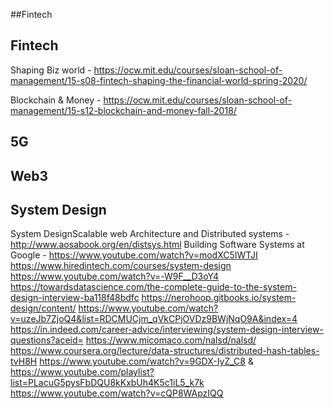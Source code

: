 ##Fintech
## Fintech
Shaping Biz world - https://ocw.mit.edu/courses/sloan-school-of-management/15-s08-fintech-shaping-the-financial-world-spring-2020/

Blockchain & Money - https://ocw.mit.edu/courses/sloan-school-of-management/15-s12-blockchain-and-money-fall-2018/

## 5G



## Web3


## System Design
System DesignScalable web Architecture and Distributed systems - http://www.aosabook.org/en/distsys.html
Building Software Systems at Google - https://www.youtube.com/watch?v=modXC5IWTJI
https://www.hiredintech.com/courses/system-design
https://www.youtube.com/watch?v=-W9F__D3oY4
https://towardsdatascience.com/the-complete-guide-to-the-system-design-interview-ba118f48bdfc
https://nerohoop.gitbooks.io/system-design/content/
https://www.youtube.com/watch?v=uzeJb7ZjoQ4&list=RDCMUCjm_qVkCPjOVDz9BWjNqO9A&index=4
https://in.indeed.com/career-advice/interviewing/system-design-interview-questions?aceid=
https://www.micomaco.com/nalsd/nalsd/
https://www.coursera.org/lecture/data-structures/distributed-hash-tables-tvH8H
https://www.youtube.com/watch?v=9GDX-IyZ_C8 & 
https://www.youtube.com/playlist?list=PLacuG5pysFbDQU8kKxbUh4K5c1iL5_k7k
https://www.youtube.com/watch?v=cQP8WApzIQQ






